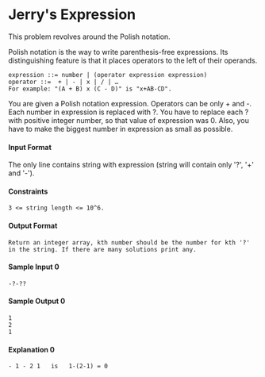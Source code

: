 # Jerry's Expression #
This problem revolves around the Polish notation.

Polish notation is the way to write parenthesis-free expressions. Its distinguishing feature is that it places operators to the left of their operands.

    expression ::= number | (operator expression expression)
    operator ::=  + | - | x | / | …
    For example: "(A + B) x (C - D)" is "x+AB-CD".

You are given a Polish notation expression. Operators can be only + and -. Each number in expression is replaced with ?. You have to replace each ? with positive integer number, so that value of expression was 0. Also, you have to make the biggest number in expression as small as possible.

#### Input Format ####

The only line contains string with expression (string will contain only '?', '+' and '-').

#### Constraints ####

    3 <= string length <= 10^6.
#### Output Format ####

    Return an integer array, kth number should be the number for kth '?' in the string. If there are many solutions print any.

#### Sample Input 0 ####

    -?-??

#### Sample Output 0 ####

    1
    2
    1
#### Explanation 0 ####

    - 1 - 2 1   is   1-(2-1) = 0
